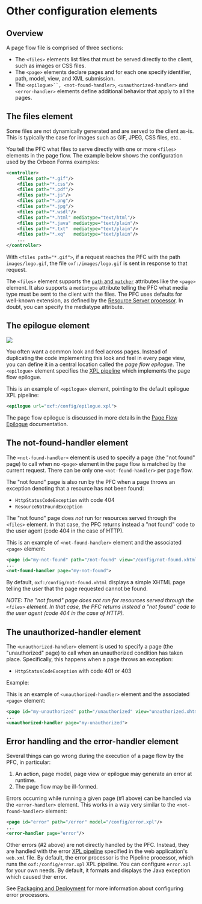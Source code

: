 # Other configuration elements

<!-- toc -->

## Overview

A page flow file is comprised of three sections:

* The `<files>` elements list files that must be served directly to the client, such as images or CSS files.
* The `<page>` elements declare pages and for each one specify identifier, path, model, view, and XML submission.
* The `<epilogue>``, <not-found-handler>`, `<unauthorized-handler>` and `<error-handler>` elements define additional behavior that apply to all the pages.

## The files element

Some files are not dynamically generated and are served to the client as-is. This is typically the case for images such as GIF, JPEG, CSS files, etc..

You tell the PFC what files to serve directly with one or more `<files>` elements in the page flow. The example below shows the configuration used by the Orbeon Forms examples:

```xml
<controller>
    <files path="*.gif"/>
    <files path="*.css"/>
    <files path="*.pdf"/>
    <files path="*.js"/>
    <files path="*.png"/>
    <files path="*.jpg"/>
    <files path="*.wsdl"/>
    <files path="*.html" mediatype="text/html"/>
    <files path="*.java" mediatype="text/plain"/>
    <files path="*.txt"  mediatype="text/plain"/>
    <files path="*.xq"   mediatype="text/plain"/>
    ...
</controller>
```

With `<files path="*.gif">`, if a request reaches the PFC with the path `images/logo.gif`, the file `oxf:/images/logo.gif` is sent in response to that request.

The `<files>` element supports the [`path` and `matcher`][11] attributes like the `<page>` element. It also supports a `mediatype` attribute telling the PFC what media type must be sent to the client with the files. The PFC uses defaults for well-known extension, as defined by the [Resource Server processor][22]. In doubt, you can specify the mediatype attribute.

## The epilogue element

![][23]

You often want a common look and feel across pages. Instead of duplicating the code implementing this look and feel in every page view, you can define it in a central location called the _page flow epilogue_. The `<epilogue>` element specifies the [XPL pipeline][9] which implements the page flow epilogue.

This is an example of `<epilogue>` element, pointing to the default epilogue XPL pipeline:

```xml
<epilogue url="oxf:/config/epilogue.xpl">  
```

The page flow epilogue is discussed in more details in the [Page Flow Epilogue][8] documentation.

## The not-found-handler element

The `<not-found-handler>` element is used to specify a page (the "not found" page) to call when no `<page>` element in the page flow is matched by the current request. There can be only one `<not-found-handler>` per page flow.

The "not found" page is also run by the PFC when a page throws an exception denoting that a resource has not been found:

* `HttpStatusCodeException` with code 404
* `ResourceNotFoundException`

The "not found" page does _not_ run for resources served through the `<files>` element. In that case, the PFC returns instead a "not found" code to the user agent (code 404 in the case of HTTP).

This is an example of `<not-found-handler>` element and the associated `<page>` element:

```xml
<page id="my-not-found" path="/not-found" view="/config/not-found.xhtml">  
...
<not-found-handler page="my-not-found">  
```

By default, `oxf:/config/not-found.xhtml` displays a simple XHTML page telling the user that the page requested cannot be found.

_NOTE: The "not found" page does not run for resources served through the `<files>` element. In that case, the PFC returns instead a "not found" code to the user agent (code 404 in the case of HTTP)._

## The unauthorized-handler element

The `<unauthorized-handler>` element is used to specify a page (the "unauthorized" page) to call when an unauthorized condition has taken place. Specifically, this happens when a page throws an exception:

* `HttpStatusCodeException` with code 401 or 403

Example:

This is an example of `<unauthorized-handler>` element and the associated `<page>` element:

```xml
<page id="my-unauthorized" path="/unauthorized" view="unauthorized.xhtml">  
...
<unauthorized-handler page="my-unauthorized">
```

## Error handling and the error-handler element

Several things can go wrong during the execution of a page flow by the PFC, in particular:

1. An action, page model, page view or epilogue may generate an error at runtime.
2. The page flow may be ill-formed.

Errors occurring while running a given page (#1 above) can be handled via the `<error-handler>` element. This works in a way very similar to the `<not-found-handler>` element:

```xml
<page id="error" path="/error" model="/config/error.xpl"/>
...
<error-handler page="error"/>
```

Other errors (#2 above) are not directly handled by the PFC. Instead, they are handled with the error [XPL pipeline][9] specified in the web application's `web.xml` file. By default, the error processor is the Pipeline processor, which runs the `oxf:/config/error.xpl` XPL pipeline. You can configure `error.xpl` for your own needs. By default, it formats and displays the Java exception which caused ther error.

See [Packaging and Deployment][3] for more information about configuring error processors.

[3]: http://wiki.orbeon.com/forms/doc/developer-guide/integration-packaging
[8]: http://wiki.orbeon.com/forms/doc/developer-guide/reference-epilogue
[9]: http://wiki.orbeon.com/forms/doc/developer-guide/reference-xpl-pipelines
[11]: #matchers
[22]: http://wiki.orbeon.com/forms/doc/developer-guide/processors-other#resource-server
[23]: ../../images/legacy/reference-controller-epilogue.png
